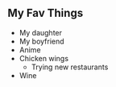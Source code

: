 ## My Fav Things
- My daughter
- My boyfriend
- Anime
- Chicken wings
  - Trying new restaurants   
- Wine
